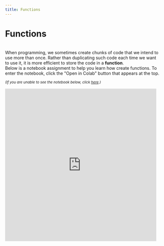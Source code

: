 ```yaml
---
title: Functions
---
```


# Functions

<br>
When programming, we sometimes create chunks of code that we intend to use more than once. Rather than duplicating such code each time we want to use it, it is more efficient to store the code in a <b>function</b>.

<br>
Below is a notebook assignment to help you learn how create functions. To enter the notebook, click the "Open in Colab" button that appears at the top.

<small><i>(If you are unable to see the notebook below, click <a href='https://nbviewer.jupyter.org/github/jpskycak/aihigh/blob/master/intro-to-ai/codingBootcamp_functions.ipynb'>here</a>.)</i></small>

<iframe src="https://nbviewer.jupyter.org/github/jpskycak/aihigh/blob/master/intro-to-ai/codingBootcamp_functions.ipynb" style="display: block; width: 98%; height: 500px;" frameborder="0" marginheight="0" marginwidth="0" align="center">Loading...</iframe>
